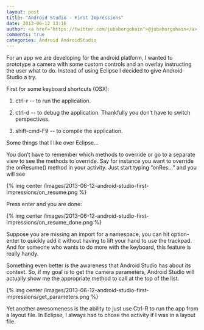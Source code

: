 ```yaml
---
layout: post
title: "Android Studio - First Impressions"
date: 2013-06-12 13:16
author: <a href="https://twitter.com/jubaborgohain">@jubaborgohain</a>
comments: true
categories: Android AndroidStudio
---
```

For an app we are developing for the android platform, I wanted to prototype a camera with some custom controls and an overlay instructing the user what to do. Instead of using Eclipse I decided to give Android Studio a try. 

First for some keyboard shortcuts (OSX):

1. ctrl-r -- to run the application.

2. ctrl-d -- to debug the application. Thankfully you don’t have to switch perspectives.

3. shift-cmd-F9 -- to compile the application. 

Some things that I like over Eclipse...

You don’t have to remember which methods to override or go to a separate view to see the methods to override. Say for instance you want to override the onResume() method in your activity. Just start typing “onRes...” and you will see

{% img center /images/2013-06-12-android-studio-first-impressions/on_resume.png %}

Press enter and you are done:

{% img center /images/2013-06-12-android-studio-first-impressions/on_resume_done.png %}

Suppose you are missing an import for a namespace, you can hit option-enter to quickly add it without having to lift your hand to use the trackpad. And for someone who wants to do more with the  keyboard, this feature is really handy. 

Something even better is the awareness that Android Studio has about its context. So, if my goal is to get the camera parameters, Android Studio will actually show me the appropriate method to call at the top of the list.

{% img center /images/2013-06-12-android-studio-first-impressions/get_parameters.png %}

Yet another awesomeness is the ability to just use Ctrl-R to run the app from a layout file. In Eclipse, I always had to chose the activity if I was in a layout file. 